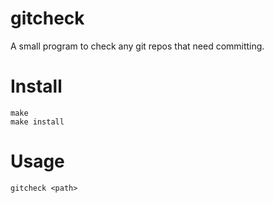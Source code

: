 # gitcheck

A small program to check any git repos that need committing.

# Install
```
make
make install
```

# Usage
```
gitcheck <path>
```
